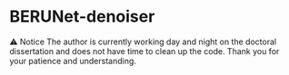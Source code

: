 # BERUNet-denoiser

⚠️ Notice The author is currently working day and night on the doctoral dissertation and does not have time to clean up the code. Thank you for your patience and understanding.
